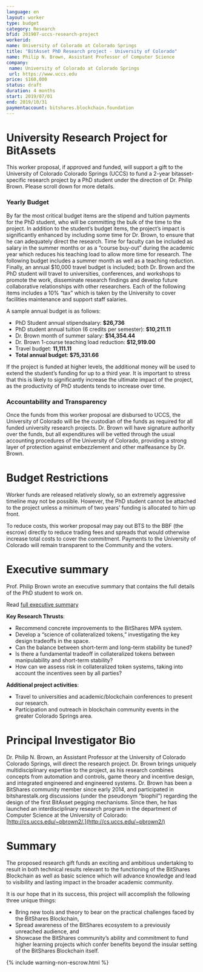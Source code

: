 ```yaml
---
language: en
layout: worker
type: budget
category: Research
bfid: 201907-uccs-research-project
workerid:
name: University of Colorado at Colorado Springs
title: "BitAsset PhD Research project - University of Colorado"
name: Philip N. Brown, Assistant Professor of Computer Science
company:
 name: University of Colorado at Colorado Springs
 url: https://www.uccs.edu
price: $160,000
status: draft
duration: 4 months
start: 2019/07/01
end: 2019/10/31
paymentaccount: bitshares.blockchain.foundation
---
```


# University Research Project for BitAssets

This worker proposal, if approved and funded, will support a gift to the University of Colorado Colorado Springs (UCCS) to fund a 2-year bitasset-specific research project by a PhD student under the direction of Dr. Philip Brown. Please scroll down for more details.

### Yearly Budget

By far the most critical budget items are the stipend and tuition payments for the PhD student, who will be committing the bulk of the time to the project. In addition to the student’s budget items, the project’s impact is significantly enhanced by including some time for Dr. Brown, to ensure that he can adequately direct the research. Time for faculty can be included as salary in the summer months or as a “course buy-out” during the academic year which reduces his teaching load to allow more time for research. The following budget includes a summer month as well as a teaching reduction. Finally, an annual $10,000 travel budget is included; both Dr. Brown and the PhD student will travel to universities, conferences, and workshops to promote the work, disseminate research findings and develop future collaborative relationships with other researchers. Each of the following items includes a 10% “tax” which is taken by the University to cover facilities maintenance and support staff salaries.

 A sample annual budget is as follows:
  * PhD Student annual stipendsalary: **$26,736**
  * PhD student annual tuition (6 credits per semester): **$10,211.11**
  * Dr. Brown month of summer salary: **$14,354.44**
  * Dr. Brown 1-course teaching load reduction: **$12,919.00**
  * Travel budget: **11,111.11**
  * **Total annual budget:  $75,331.66**

If the project is funded at higher levels, the additional money will be used to extend the student’s funding for up to a third year. It is important to stress that this is likely to significantly increase the ultimate impact of the project, as the productivity of PhD students tends to increase over time.

### Accountability and Transparency

Once the funds from this worker proposal are disbursed to UCCS, the University of Colorado will be the custodian of the funds as required for all funded university research projects. Dr. Brown will have signature authority over the funds, but all expenditures will be vetted through the usual accounting procedures of the University of Colorado, providing a strong layer of protection against embezzlement and other malfeasance by Dr. Brown. 

# Budget Restrictions

Worker funds are released relatively slowly, so an extremely aggressive timeline may not be possible. However, the PhD student cannot be attached to the project unless a minimum of two years’ funding is allocated to him up front.


To reduce costs, this worker proposal may pay out BTS to the BBF (the escrow) directly to reduce trading fees and spreads that would otherwise increase total costs to cover the commitment. Payments to the University of Colorado will remain transparent to the Community and the voters.

# Executive summary

Prof. Philip Brown wrote an executive summary that contains the full details of the PhD student to work on.

Read [full executive summary](http://cs.uccs.edu/~pbrown2/files/BTS_executive_summary.pdf)

**Key Research Thrusts**:
* Recommend concrete improvements to the BitShares MPA system.
* Develop a “science of collateralized tokens,” investigating the key design tradeoffs in the space.
* Can the balance between short-term and long-term stability be tuned?
* Is there a fundamental tradeoff in collateralized tokens between manipulability and short-term stability?
* How can we assess risk in collateralized token systems, taking into account the incentives seen by all parties?

**Additional project activities**:
* Travel to universities and academic/blockchain conferences to present our research.
* Participation and outreach in blockchain community events in the greater Colorado Springs area.

# Principal Investigator Bio

Dr. Philip N. Brown, an Assistant Professor at the University of Colorado Colorado Springs, will direct the research project. Dr. Brown brings uniquely multidisciplinary expertise to the project, as his research combines concepts from automation and controls, game theory and incentive design, and integrated engineered and engineered systems. Dr. Brown has been a BitShares community member since early 2014, and participated in bitsharestalk.org discussions (under the pseudonym “biophil”) regarding the design of the first BitAsset pegging mechanisms. Since then, he has launched an interdisciplinary research program in the department of Computer Science at the University of Colorado: [http://cs.uccs.edu/~pbrown2/.](http://cs.uccs.edu/~pbrown2/)

# Summary

The proposed research gift funds an exciting and ambitious undertaking to result in both technical results relevant to the functioning of the BitShares Blockchain as well as basic science which will advance knowledge and lead to visibility and lasting impact in the broader academic community.

It is our hope that in its success, this project will accomplish the following three unique things:

* Bring new tools and theory to bear on the practical challenges faced by the BitShares Blockchain,
* Spread awareness of the BitShares ecosystem to a previously unreached audience, and
* Showcase the BitShares community’s ability and commitment to fund higher learning projects which confer benefits beyond the insular setting of the BitShares Blockchain itself.

{% include warning-non-escrow.html %}
